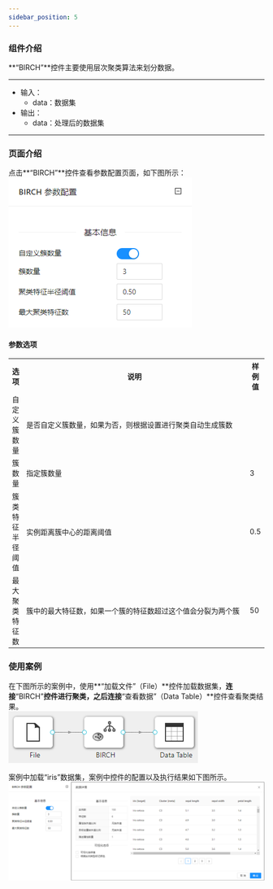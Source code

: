 ```yaml
---
sidebar_position: 5
---
```

### 组件介绍
**“BIRCH”**控件主要使用层次聚类算法来划分数据。

<hr/>

- 输入：
  - data：数据集
- 输出：
  - data：处理后的数据集

<hr/>


### 页面介绍
点击**“BIRCH”**控件查看参数配置页面，如下图所示：  
[ ![](/img/aistudio/clustering/birch/param.png) ](/img/aistudio/clustering/birch/param.png)

#### 参数选项
<table>
  <tr>
    <th>选项</th>
    <th width="650">说明</th>
    <th>样例值</th>
  </tr>
  <tr>
      <td>自定义簇数量</td> 
      <td>
      是否自定义簇数量，如果为否，则根据设置进行聚类自动生成簇数
      </td> 
      <td></td>
  </tr>
  <tr>
      <td>簇数量</td> 
      <td>
      指定簇数量
      </td> 
      <td>3</td>
  </tr>
  <tr>
      <td>簇类特征半径阈值</td> 
      <td>
      实例距离簇中心的距离阈值
      </td> 
      <td>0.5</td>
  </tr>
  <tr>
      <td>最大聚类特征数</td> 
      <td>
      簇中的最大特征数，如果一个簇的特征数超过这个值会分裂为两个簇
      </td> 
      <td>50</td>
  </tr>
</table>

### 使用案例
在下图所示的案例中，使用**“加载文件”（File）**控件加载数据集，**连接**“BIRCH”**控件进行聚类，之后连接**“查看数据”（Data Table）**控件查看聚类结果。  
[ ![](/img/aistudio/clustering/birch/workflow.png) ](/img/aistudio/clustering/birch/workflow.png)

案例中加载“iris”数据集，案例中控件的配置以及执行结果如下图所示。  
[ ![](/img/aistudio/clustering/birch/workflow-result.png) ](/img/aistudio/clustering/birch/workflow-result.png)
